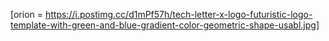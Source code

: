 [orion = https://i.postimg.cc/d1mPf57h/tech-letter-x-logo-futuristic-logo-template-with-green-and-blue-gradient-color-geometric-shape-usabl.jpg]